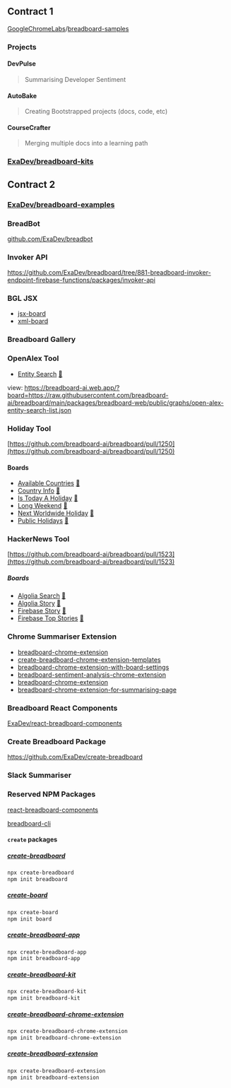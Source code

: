 ## Contract 1

[GoogleChromeLabs](https://github.com/GoogleChromeLabs)/[breadboard-samples](https://github.com/GoogleChromeLabs/breadboard-samples)

### Projects

#### DevPulse

> Summarising Developer Sentiment

#### AutoBake

> Creating Bootstrapped projects (docs, code, etc)

#### CourseCrafter

> Merging multiple docs into a learning path

### [ExaDev/breadboard-kits](https://github.com/ExaDev/breadboard-kits)

## Contract 2

### [ExaDev/breadboard-examples](https://github.com/ExaDev/breadboard-examples)

### BreadBot

[github.com/ExaDev/breadbot](https://github.com/ExaDev/breadbot/branches)

### Invoker API

https://github.com/ExaDev/breadboard/tree/881-breadboard-invoker-endpoint-firebase-functions/packages/invoker-api

### BGL JSX

- [jsx-board](https://github.com/ExaDev/breadboard/tree/jsx-board/packages/jsx-board)
- [xml-board](https://github.com/ExaDev/breadboard/tree/xml-board/packages/xml)

### Breadboard Gallery

### OpenAlex Tool

- [Entity Search](https://github.com/breadboard-ai/breadboard/blob/main/packages/breadboard-web/src/boards/open-alex-entity-search-list.ts)
  [🔗](https://breadboard-ai.web.app/?board=https://raw.githubusercontent.com/breadboard-ai/breadboard/main/packages/breadboard-web/public/graphs/open-alex-entity-search-list.json)

view: https://breadboard-ai.web.app/?board=https://raw.githubusercontent.com/breadboard-ai/breadboard/main/packages/breadboard-web/public/graphs/open-alex-entity-search-list.json

### Holiday Tool

[https://github.com/breadboard-ai/breadboard/pull/1250](https://github.com/breadboard-ai/breadboard/pull/1250)

#### Boards

- [Available Countries](https://github.com/breadboard-ai/breadboard/blob/main/packages/breadboard-web/src/boards/nager.date/available-countries.ts)
  [🔗](https://breadboard-ai.web.app/?board=https://raw.githubusercontent.com/breadboard-ai/breadboard/main/packages/breadboard-web/public/graphs/nager.date/available-countries.json)
- [Country Info](https://github.com/breadboard-ai/breadboard/blob/main/packages/breadboard-web/src/boards/nager.date/country-info.ts)
  [🔗](https://breadboard-ai.web.app/?board=https://raw.githubusercontent.com/breadboard-ai/breadboard/main/packages/breadboard-web/public/graphs/nager.date/country-info.json)
- [Is Today A Holiday](https://github.com/breadboard-ai/breadboard/blob/main/packages/breadboard-web/src/boards/nager.date/is-today-public-holiday.ts)
  [🔗](https://breadboard-ai.web.app/?board=https://raw.githubusercontent.com/breadboard-ai/breadboard/main/packages/breadboard-web/public/graphs/nager.date/is-today-public-holiday.json)
- [Long Weekend](https://github.com/breadboard-ai/breadboard/blob/main/packages/breadboard-web/src/boards/nager.date/long-weekend.ts)
  [🔗](https://breadboard-ai.web.app/?board=https://raw.githubusercontent.com/breadboard-ai/breadboard/main/packages/breadboard-web/public/graphs/nager.date/long-weekend.json)
- [Next Worldwide Holiday](https://github.com/breadboard-ai/breadboard/blob/main/packages/breadboard-web/src/boards/nager.date/next-holiday-worldwide.ts)
  [🔗](https://breadboard-ai.web.app/?board=https://raw.githubusercontent.com/breadboard-ai/breadboard/main/packages/breadboard-web/public/graphs/nager.date/next-holiday-worldwide.json)
- [Public Holidays](https://github.com/breadboard-ai/breadboard/blob/main/packages/breadboard-web/src/boards/nager.date/public-holidays.ts)
  [🔗](https://breadboard-ai.web.app/?board=https://raw.githubusercontent.com/breadboard-ai/breadboard/main/packages/breadboard-web/public/graphs/nager.date/public-holidays.json)

### HackerNews Tool

[https://github.com/breadboard-ai/breadboard/pull/1523](https://github.com/breadboard-ai/breadboard/pull/1523)

##### Boards

- [Algolia Search](https://github.com/ExaDev/breadboard/blob/hackersnews-toolworker/packages/breadboard-web/src/boards/hacker_news_algolia_search.ts)
  [🔗](https://breadboard-ai.web.app/?board=https://raw.githubusercontent.com/ExaDev/breadboard/hackersnews-toolworker/packages/breadboard-web/public/graphs/hacker_news_algolia_search.json)
- [Algolia Story](https://github.com/ExaDev/breadboard/blob/hackersnews-toolworker/packages/breadboard-web/src/boards/hacker_news_algolia_story_from_id.ts)
  [🔗](https://breadboard-ai.web.app/?board=https://raw.githubusercontent.com/ExaDev/breadboard/hackersnews-toolworker/packages/breadboard-web/public/graphs/hacker_news_algolia_story_from_id.json)
- [Firebase Story](https://github.com/ExaDev/breadboard/blob/hackersnews-toolworker/packages/breadboard-web/src/boards/hacker_news_firebase_story_from_id.ts)
  [🔗](https://breadboard-ai.web.app/?board=https://raw.githubusercontent.com/ExaDev/breadboard/hackersnews-toolworker/packages/breadboard-web/public/graphs/hacker_news_firebase_story_from_id.json)
- [Firebase Top Stories](https://github.com/ExaDev/breadboard/blob/hackersnews-toolworker/packages/breadboard-web/src/boards/hacker_news_firebase_top_story_ids.ts)
  [🔗](https://breadboard-ai.web.app/?board=https://raw.githubusercontent.com/ExaDev/breadboard/hackersnews-toolworker/packages/breadboard-web/public/graphs/hacker_news_firebase_top_story_ids.json)

### Chrome Summariser Extension

- [breadboard-chrome-extension](https://github.com/ExaDev/breadboard/tree/breadboard-chrome-extension/packages/breadboard-chrome-extension)
- [create-breadboard-chrome-extension-templates](https://github.com/ExaDev/breadboard/tree/create-breadboard-chrome-extension-templates/packages/breadboard-chrome-extensions)
- [breadboard-chrome-extension-with-board-settings](https://github.com/ExaDev/breadboard/tree/breadboard-chrome-extension-with-board-settings/packages/breadboard-chrome-extension)
- [breadboard-sentiment-analysis-chrome-extension](https://github.com/ExaDev/breadboard/tree/breadboard-sentiment-analysis-chrome-extension/packages/breadboard-chrome-extension)
- [breadboard-chrome-extension](https://github.com/ExaDev/breadboard/tree/breadboard-chrome-extension-for-summarising-page/packages/breadboard-chrome-extension)
- [breadboard-chrome-extension-for-summarising-page](https://github.com/ExaDev/breadboard/tree/breadboard-chrome-extension-for-summarising-page/packages/breadboard-chrome-extension)

### Breadboard React Components

[ExaDev/react-breadboard-components](https://github.com/ExaDev/react-breadboard-components)

### Create Breadboard Package

https://github.com/ExaDev/create-breadboard

### Slack Summariser

### Reserved NPM Packages

[react-breadboard-components](https://www.npmjs.com/package/react-breadboard-components)

[breadboard-cli](https://www.npmjs.com/package/breadboard-cli)

#### `create` packages

##### [create-breadboard](https://www.npmjs.com/package/create-breadboard)

```bash
npx create-breadboard
npm init breadboard
```

##### [create-board](https://www.npmjs.com/package/create-board)

```bash
npx create-board
npm init board
```

##### [create-breadboard-app](https://www.npmjs.com/package/create-breadboard-app)

```bash
npx create-breadboard-app
npm init breadboard-app
```

##### [create-breadboard-kit](https://www.npmjs.com/package/create-breadboard-kit)

```bash
npx create-breadboard-kit
npm init breadboard-kit
```

##### [create-breadboard-chrome-extension](https://www.npmjs.com/package/create-breadboard-chrome-extension)

```bash
npx create-breadboard-chrome-extension
npm init breadboard-chrome-extension
```

##### [create-breadboard-extension](https://www.npmjs.com/package/create-breadboard-extension)

```bash
npx create-breadboard-extension
npm init breadboard-extension
```
